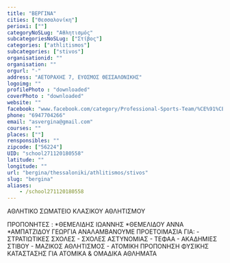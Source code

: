 ```yaml
---
title: "ΒΕΡΓΙΝΑ"
cities: ["Θεσσαλονίκη"]
perioxi: [""]
categoryNoSLug: "Αθλητισμός"
subcategoriesNoSLug: ["Στίβος"]
categories: ["athlitismos"]
subcategories: ["stivos"]
organisationid: ""
organisation: ""
orgurl: "-"
address: "ΑΕΤΟΡΑΧΗΣ 7, ΕΥΟΣΜΟΣ ΘΕΣΣΑΛΟΝΙΚΗΣ"
logoimg: ""
profilePhoto : "downloaded"
coverPhoto : "downloaded"
website: ""
facebook: "www.facebook.com/category/Professional-Sports-Team/%CE%91%CE%A3-%CE%92%CE%95%CE%A1%CE%93%CE%99%CE%9D%CE%91-434560366676354/"
phone: "6947704266"
email: "asvergina@gmail.com"
courses: ""
places: [""]
rensponsibles: ""
zipcode: ["56224"]
UID: "school271120180558"
latitude: ""
longitude: ""
url: "bergina/thessaloniki/athlitismos/stivos"
slug: "bergina"
aliases:
    - /school271120180558
---
```



ΑΘΛΗΤΙΚΟ ΣΩΜΑΤΕΙΟ ΚΛΑΣΙΚΟΥ ΑΘΛΗΤΙΣΜΟΥ

ΠΡΟΠΟΝΗΤΕΣ : *ΘΕΜΕΛΙΔΗΣ ΙΩΑΝΝΗΣ *ΘΕΜΕΛΙΔΟΥ ΑΝΝΑ *ΑΜΠΑΤΖΙΔΟΥ ΓΕΩΡΓΙΑ ΑΝΑΛΑΜΒΑΝΟΥΜΕ ΠΡΟΕΤΟΙΜΑΣΙΑ ΓΙΑ: - ΣΤΡΑΤΙΩΤΙΚΕΣ ΣΧΟΛΕΣ - ΣΧΟΛΕΣ ΑΣΤΥΝΟΜΙΑΣ - ΤΕΦΑΑ - ΑΚΑΔΗΜΙΕΣ ΣΤΙΒΟΥ - ΜΑΖΙΚΟΣ ΑΘΛΗΤΙΣΜΟΣ - ΑΤΟΜΙΚΗ ΠΡΟΠΟΝΗΣΗ ΦΥΣΙΚΗΣ ΚΑΤΑΣΤΑΣΗΣ ΓΙΑ ΑΤΟΜΙΚΑ &amp; ΟΜΑΔΙΚΑ ΑΘΛΗΜΑΤΑ